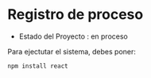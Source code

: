 <h1> Registro de proceso </h1>

- Estado del Proyecto : en proceso

Para ejectutar el sistema, debes poner:

```npm install react```
